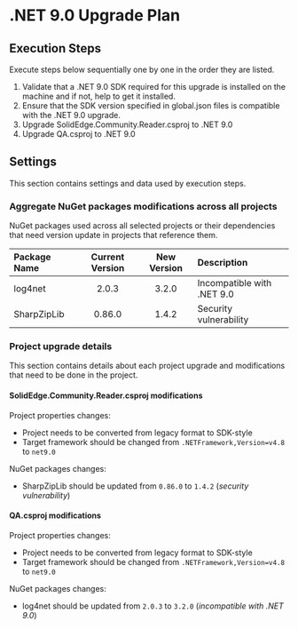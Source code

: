 # .NET 9.0 Upgrade Plan

## Execution Steps

Execute steps below sequentially one by one in the order they are listed.

1. Validate that a .NET 9.0 SDK required for this upgrade is installed on the machine and if not, help to get it installed.
2. Ensure that the SDK version specified in global.json files is compatible with the .NET 9.0 upgrade.
3. Upgrade SolidEdge.Community.Reader.csproj to .NET 9.0
4. Upgrade QA.csproj to .NET 9.0

## Settings

This section contains settings and data used by execution steps.

### Aggregate NuGet packages modifications across all projects

NuGet packages used across all selected projects or their dependencies that need version update in projects that reference them.

| Package Name       | Current Version | New Version | Description|
|:------------------------------------|:---------------:|:-----------:|:----------------------------------------------|
| log4net              |   2.0.3         |  3.2.0    | Incompatible with .NET 9.0           |
| SharpZipLib       |   0.86.0        |  1.4.2  | Security vulnerability         |

### Project upgrade details

This section contains details about each project upgrade and modifications that need to be done in the project.

#### SolidEdge.Community.Reader.csproj modifications

Project properties changes:
  - Project needs to be converted from legacy format to SDK-style
  - Target framework should be changed from `.NETFramework,Version=v4.8` to `net9.0`

NuGet packages changes:
  - SharpZipLib should be updated from `0.86.0` to `1.4.2` (*security vulnerability*)

#### QA.csproj modifications

Project properties changes:
  - Project needs to be converted from legacy format to SDK-style  
  - Target framework should be changed from `.NETFramework,Version=v4.8` to `net9.0`

NuGet packages changes:
  - log4net should be updated from `2.0.3` to `3.2.0` (*incompatible with .NET 9.0*)